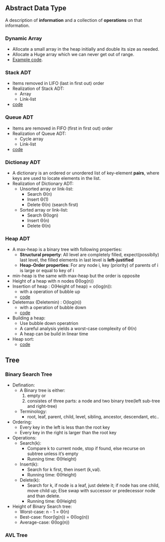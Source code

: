 Abstract Data Type
------------------
A description of **information** and a collection of **operations** on that information.
### Dynamic Array
* Allocate a small array in the heap initially and double its size as needed.
* Allocate a Huge array which we can never get out of range.
* [Example code]().

### Stack ADT
* Items removed in LIFO (last in first out) order
* Realization of Stack ADT:
  * Array
  * Link-list
* [code]()

### Queue ADT
* Items are removed in FIFO (first in first out) order
* Realization of Queue ADT:
  * Cycle array
  * Link-list
* [code]()

### Dictionay ADT
* A dictionary is an ordered or unordered list of key-element **pairs**, where keys are used to locate elements in the list. 
* Realization of Dictionary ADT:
  * Unsorted array or link-list:
    * Search Θ(n)
    * Insert Θ(1)
    * Delete Θ(n) (search first)
  * Sorted array or link-list:
    * Search Θ(logn)
    * Insert Θ(n)
    * Delete Θ(n)

### Heap ADT
* A max-heap is a binary tree with following properties:
  * **Structural property**: All level are completely filled, expect(possiblly) last level, the filled elements in last level is **left-justified**
  * **Heap-Order properties**: For any node i, key (priority) of parents of i is large or equal to key of i
* min-heap is the same with max-heap but the order is opposite
* Height of a heap with n nodes Θ(log(n))
* Insertion of heap : O(Height of heap) = o(log(n)):
  * with a operation of bubble up
  * [code]()
* Deletemax (Deletemin) : O(log(n))
  * with a operation of bubble down
  * [code]()
* Building a heap:
  * Use bubble down operatrion
  * A careful analysis yields a worst-case complexity of Θ(n)
  * A heap can be build in linear time
* Heap sort:
  * [code]()

Tree
----
### Binary Search Tree
* Defination:
  * A Binary tree is either:
    1. empty or
    2. consistes of three parts: a node and two binary tree(left sub-tree and right-tree)
  * Terminology:
    * root, leaf, parent, child, level, sibling, ancestor, descendant, etc..
* Ordering:
  * Every key in the left is less than the root key
  * Every key in the right is larger than the root key
* Operations:
  * Search(k): 
    * Compare k to current node, stop if found, else recurse on subtree unless it’s empty
    * Running time: Θ(Height)
  * Insert(k):
    * Search for k first, then insert (k,val).
    * Running time: Θ(Height)
  * Delete(k):
    * Search for k, if node is a leaf, just delete it; if node has one child, move child up; Else swap with successor or predecessor node and than delete.
    * Running time: Θ(Height)
* Height of Binary Search tree:
  * Worst-case: n - 1 = Θ(n)
  * Best-case: floor(lg(n)) = Θ(log(n))
  * Average-case: Θ(log(n))

### AVL Tree













